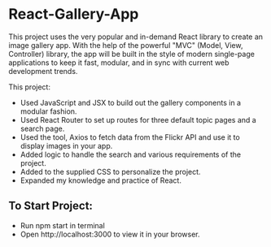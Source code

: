 # React-Gallery-App

This project uses the very popular and in-demand React library to create an image gallery app. With the help of the powerful "MVC" (Model, View, Controller) library, the app will be built in the style of modern single-page applications to keep it fast, modular, and in sync with current web development trends.

This project:

* Used JavaScript and JSX to build out the gallery components in a modular fashion.
* Used React Router to set up routes for three default topic pages and a search page.
* Used the tool, Axios to fetch data from the Flickr API and use it to display images in your app.
* Added logic to handle the search and various requirements of the project.
* Added to the supplied CSS to personalize the project.
* Expanded my knowledge and practice of React.

## To Start Project:
* Run npm start in terminal 
* Open http://localhost:3000 to view it in your browser.